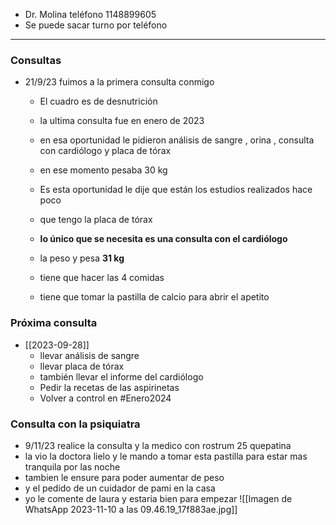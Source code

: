 - Dr. Molina teléfono 1148899605
- Se puede sacar turno por teléfono
---
### Consultas
- 21/9/23 fuimos a la primera consulta conmigo 
	- El cuadro es de desnutrición 
	- la ultima consulta fue en enero de 2023
	- en esa oportunidad le pidieron análisis de sangre , orina , consulta con cardiólogo y placa de tórax
	- en ese momento pesaba 30 kg

	- Es esta oportunidad le dije que están los estudios realizados hace poco 
	- que tengo la placa de tórax
	- **lo único que se necesita es una consulta con el cardiólogo**
	- la peso y pesa **31 kg**
	- tiene que hacer las 4 comidas 
	- tiene que tomar la pastilla de calcio para abrir el apetito 
### Próxima consulta
-  [[2023-09-28]]
	- llevar análisis de sangre 
	- llevar placa de tórax
	- también llevar el informe del cardiólogo
	- Pedir la recetas de las aspirinetas
	- Volver a control en #Enero2024

### Consulta con la psiquiatra
- 9/11/23 realice la consulta y la medico con rostrum 25 quepatina 
- la vio la doctora lielo y le mando a tomar esta pastilla para estar mas tranquila por las noche 
- tambien le ensure para poder aumentar de peso 
- y el pedido de un cuidador de pami en la casa 
- yo le comente de laura y estaria bien para empezar
![[Imagen de WhatsApp 2023-11-10 a las 09.46.19_17f883ae.jpg]]